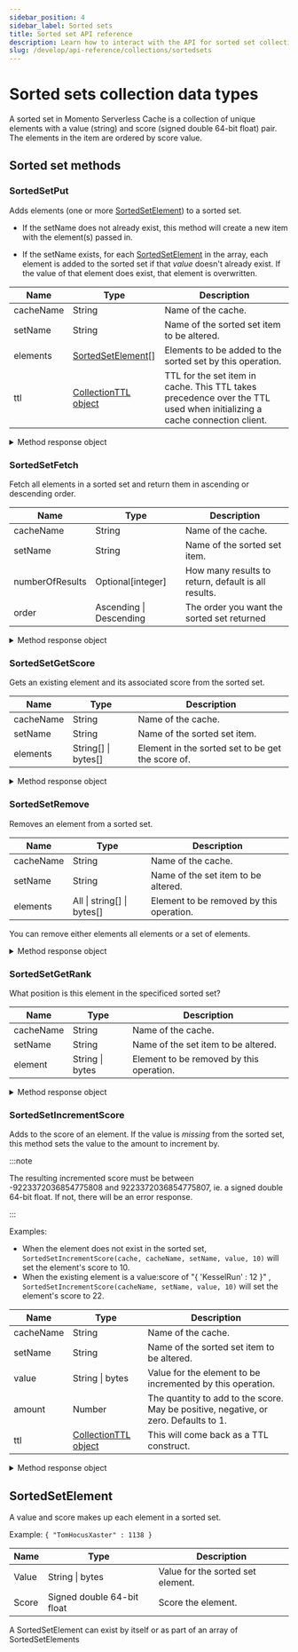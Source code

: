 ```yaml
---
sidebar_position: 4
sidebar_label: Sorted sets
title: Sorted set API reference
description: Learn how to interact with the API for sorted set collection data types in Momento Serverless Cache.
slug: /develop/api-reference/collections/sortedsets
---
```


# Sorted sets collection data types
A sorted set in Momento Serverless Cache is a collection of unique elements with a value (string) and score (signed double 64-bit float) pair. The elements in the item are ordered by score value.

## Sorted set methods

### SortedSetPut

Adds elements (one or more [SortedSetElement](#sortedsetelement)) to a sorted set.

* If the setName does not already exist, this method will create a new item with the element(s) passed in.

* If the setName exists, for each [SortedSetElement](#sortedsetelement) in the array, each element is added to the sorted set if that *value* doesn't already exist. If the value of that element does exist, that element is overwritten.

| Name            | Type               | Description                                   |
| --------------- | ------------------ | --------------------------------------------- |
| cacheName       | String             | Name of the cache.                            |
| setName         | String             | Name of the sorted set item to be altered. |
| elements        | [SortedSetElement](#sortedsetelement)[] | Elements to be added to the sorted set by this operation. |
| ttl             | [CollectionTTL object](./collection-ttl.md) | TTL for the set item in cache. This TTL takes precedence over the TTL used when initializing a cache connection client. |

<details>
  <summary>Method response object</summary>

* Success
* Error

See [response objects](./response-objects.md) for specific information.

</details>

### SortedSetFetch

Fetch all elements in a sorted set and return them in ascending or descending order.

| Name            | Type            | Description                                   |
| --------------- | --------------- | --------------------------------------------- |
| cacheName       | String          | Name of the cache.                            |
| setName         | String          | Name of the sorted set item. |
| numberOfResults | Optional[integer]   | How many results to return, default is all results. |
| order           | Ascending \| Descending | The order you want the sorted set returned |

<details>
  <summary>Method response object</summary>

* Hit
    * elements(): SortedSetElement[]
* Miss
* Error

See [response objects](./response-objects.md) for specific information.

</details>

### SortedSetGetScore

Gets an existing element and its associated score from the sorted set.

| Name             | Type                | Description                                   |
| ---------------- | ------------------- | --------------------------------------------- |
| cacheName        | String              | Name of the cache.                            |
| setName          | String              | Name of the sorted set item. |
| elements         | String[] \| bytes[] | Element in the sorted set to be get the score of. |

<details>
  <summary>Method response object</summary>

* Cache hit
    * Elements() (returns hit/miss per element)
      * Hit:
        * Score: number
      * Miss
* Cache miss (if the sorted set does not exist)
* Error

See [response objects](./response-objects.md) for specific information.

</details>

### SortedSetRemove

Removes an element from a sorted set.

| Name            | Type             | Description                                   |
| --------------- | ---------------- | --------------------------------------------- |
| cacheName       | String           | Name of the cache.                            |
| setName         | String           | Name of the set item to be altered. |
| elements        | All \| string[] \| bytes[] | Element to be removed by this operation. |

You can remove either elements all elements or a set of elements.

<details>
  <summary>Method response object</summary>

* Success
* Error

See [response objects](./response-objects.md) for specific information.

</details>

### SortedSetGetRank

What position is this element in the specificed sorted set?

| Name            | Type            | Description                                   |
| --------------- | --------------- | --------------------------------------------- |
| cacheName       | String          | Name of the cache.                            |
| setName         | String          | Name of the set item to be altered. |
| element         | String \| bytes | Element to be removed by this operation. |

<details>
  <summary>Method response object</summary>

* Hit
  * Rank: integer
* Miss
* Error

See [response objects](./response-objects.md) for specific information.

</details>

### SortedSetIncrementScore

Adds to the score of an element. If the value is *missing* from the sorted set, this method sets the value to the amount to increment by.

:::note

The resulting incremented score must be between -9223372036854775808 and 9223372036854775807, ie. a signed double 64-bit float. If not, there will be an error response.

:::

Examples:

- When the element does not exist in the sorted set, `SortedSetIncrementScore(cache, cacheName, setName, value, 10)` will set the element's score to 10.
- When the existing element is a value:score of "{ 'KesselRun' : 12 }" , `SortedSetIncrementScore(cacheName, setName, value, 10)` will set the element's score to 22.

| Name            | Type            | Description                                   |
| --------------- | --------------- | --------------------------------------------- |
| cacheName       | String          | Name of the cache.                            |
| setName         | String          | Name of the sorted set item to be altered. |
| value           | String \| bytes | Value for the element to be incremented by this operation. |
| amount          | Number          | The quantity to add to the score. May be positive, negative, or zero. Defaults to 1. |          
| ttl             | [CollectionTTL object](./collection-ttl.md) | This will come back as a TTL construct. |

<details>
  <summary>Method response object</summary>

* Success
  * Value: number - the new value after incrementing
* Error

See [response objects](./response-objects.md) for specific information.

</details>

## SortedSetElement

A value and score makes up each element in a sorted set.

Example:
`{ "TomHocusXaster" : 1138 }`

| Name            | Type                         | Description                                   |
| --------------- | ---------------------------- | --------------------------------------------- |
| Value           | String \| bytes              | Value for the sorted set element.                            |
| Score           | Signed double 64-bit float   | Score the element. |

A SortedSetElement can exist by itself or as part of an array of SortedSetElements